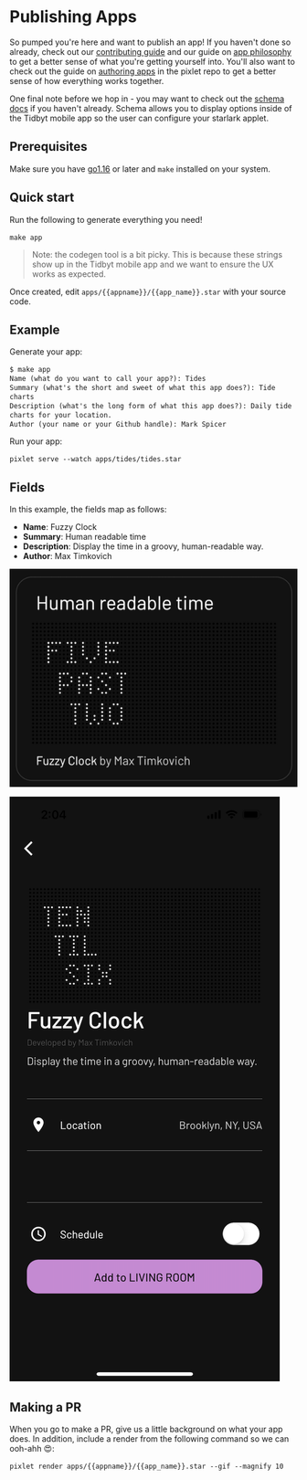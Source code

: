 # Publishing Apps
So pumped you're here and want to publish an app! If you haven't done so already, check out our [contributing guide](../CONTRIBUTING.md) and our guide on [app philosophy](app_philosophy.md) to get a better sense of what you're getting yourself into. You'll also want to check out the guide on [authoring apps](https://github.com/tidbyt/pixlet/blob/main/docs/authoring_apps.md) in the pixlet repo to get a better sense of how everything works together.

One final note before we hop in - you may want to check out the [schema docs](https://github.com/tidbyt/pixlet/blob/main/docs/schema.md) if you haven't already. Schema allows you to display options inside of the Tidbyt mobile app so the user can configure your starlark applet.

## Prerequisites
Make sure you have [go1.16](https://go.dev/) or later and `make` installed on your system.

## Quick start
Run the following to generate everything you need!
```
make app
```

> Note: the codegen tool is a bit picky. This is because these strings show up in the Tidbyt mobile app and we want to ensure the UX works as expected.

Once created, edit `apps/{{appname}}/{{app_name}}.star` with your source code.

## Example
Generate your app:
```
$ make app
Name (what do you want to call your app?): Tides
Summary (what's the short and sweet of what this app does?): Tide charts
Description (what's the long form of what this app does?): Daily tide charts for your location.
Author (your name or your Github handle): Mark Spicer
```

Run your app:
```
pixlet serve --watch apps/tides/tides.star
```

## Fields
In this example, the fields map as follows:
- **Name**: Fuzzy Clock
- **Summary**: Human readable time
- **Description**: Display the time in a groovy, human-readable way.
- **Author**: Max Timkovich

![example](../assets/example.png)

![details](../assets/example_details.png)


## Making a PR
When you go to make a PR, give us a little background on what your app does. In addition, include a render from the following command so we can ooh-ahh 😍:
```
pixlet render apps/{{appname}}/{{app_name}}.star --gif --magnify 10
```




